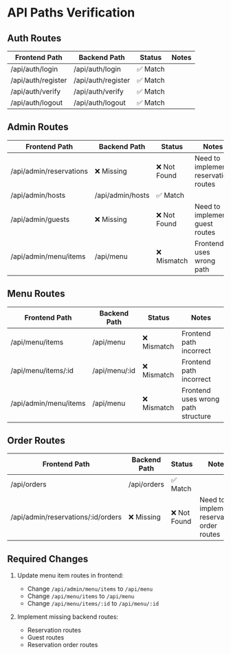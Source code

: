 # API Paths Verification

## Auth Routes
Frontend Path | Backend Path | Status | Notes
-------------|--------------|--------|-------
/api/auth/login | /api/auth/login | ✅ Match |
/api/auth/register | /api/auth/register | ✅ Match |
/api/auth/verify | /api/auth/verify | ✅ Match |
/api/auth/logout | /api/auth/logout | ✅ Match |

## Admin Routes
Frontend Path | Backend Path | Status | Notes
-------------|--------------|--------|-------
/api/admin/reservations | ❌ Missing | ❌ Not Found | Need to implement reservation routes
/api/admin/hosts | /api/admin/hosts | ✅ Match |
/api/admin/guests | ❌ Missing | ❌ Not Found | Need to implement guest routes
/api/admin/menu/items | /api/menu | ❌ Mismatch | Frontend uses wrong path

## Menu Routes
Frontend Path | Backend Path | Status | Notes
-------------|--------------|--------|-------
/api/menu/items | /api/menu | ❌ Mismatch | Frontend path incorrect
/api/menu/items/:id | /api/menu/:id | ❌ Mismatch | Frontend path incorrect
/api/admin/menu/items | /api/menu | ❌ Mismatch | Frontend uses wrong path structure

## Order Routes
Frontend Path | Backend Path | Status | Notes
-------------|--------------|--------|-------
/api/orders | /api/orders | ✅ Match |
/api/admin/reservations/:id/orders | ❌ Missing | ❌ Not Found | Need to implement reservation order routes

## Required Changes
1. Update menu item routes in frontend:
   - Change `/api/admin/menu/items` to `/api/menu`
   - Change `/api/menu/items` to `/api/menu`
   - Change `/api/menu/items/:id` to `/api/menu/:id`

2. Implement missing backend routes:
   - Reservation routes
   - Guest routes
   - Reservation order routes
